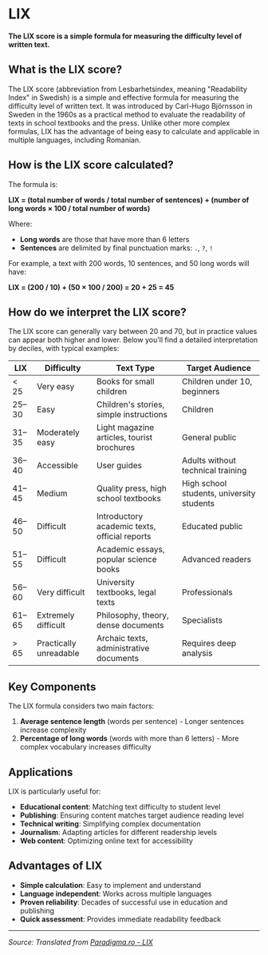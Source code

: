 # LIX

**The LIX score is a simple formula for measuring the difficulty level of written text.**

## What is the LIX score?

The LIX score (abbreviation from Lesbarhetsindex, meaning "Readability Index" in Swedish) is a simple and effective formula for measuring the difficulty level of written text. It was introduced by Carl-Hugo Björnsson in Sweden in the 1960s as a practical method to evaluate the readability of texts in school textbooks and the press. Unlike other more complex formulas, LIX has the advantage of being easy to calculate and applicable in multiple languages, including Romanian.

## How is the LIX score calculated?

The formula is:

**LIX = (total number of words / total number of sentences) + (number of long words × 100 / total number of words)**

Where:

- **Long words** are those that have more than 6 letters
- **Sentences** are delimited by final punctuation marks: `.`, `?`, `!`

For example, a text with 200 words, 10 sentences, and 50 long words will have:

**LIX = (200 / 10) + (50 × 100 / 200) = 20 + 25 = 45**

## How do we interpret the LIX score?

The LIX score can generally vary between 20 and 70, but in practice values can appear both higher and lower. Below you'll find a detailed interpretation by deciles, with typical examples:

| LIX | Difficulty | Text Type | Target Audience |
|-----|------------|-----------|-----------------|
| < 25 | Very easy | Books for small children | Children under 10, beginners |
| 25–30 | Easy | Children's stories, simple instructions | Children |
| 31–35 | Moderately easy | Light magazine articles, tourist brochures | General public |
| 36–40 | Accessible | User guides | Adults without technical training |
| 41–45 | Medium | Quality press, high school textbooks | High school students, university students |
| 46–50 | Difficult | Introductory academic texts, official reports | Educated public |
| 51–55 | Difficult | Academic essays, popular science books | Advanced readers |
| 56–60 | Very difficult | University textbooks, legal texts | Professionals |
| 61–65 | Extremely difficult | Philosophy, theory, dense documents | Specialists |
| > 65 | Practically unreadable | Archaic texts, administrative documents | Requires deep analysis |

## Key Components

The LIX formula considers two main factors:

1. **Average sentence length** (words per sentence) - Longer sentences increase complexity
2. **Percentage of long words** (words with more than 6 letters) - More complex vocabulary increases difficulty

## Applications

LIX is particularly useful for:

- **Educational content**: Matching text difficulty to student level
- **Publishing**: Ensuring content matches target audience reading level
- **Technical writing**: Simplifying complex documentation
- **Journalism**: Adapting articles for different readership levels
- **Web content**: Optimizing online text for accessibility

## Advantages of LIX

- **Simple calculation**: Easy to implement and understand
- **Language independent**: Works across multiple languages
- **Proven reliability**: Decades of successful use in education and publishing
- **Quick assessment**: Provides immediate readability feedback

---

*Source: Translated from [Paradigma.ro - LIX](https://www.paradigma.ro/p/lix)*
